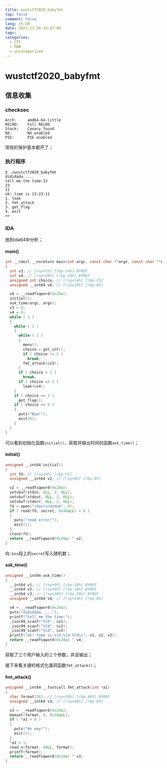 ```yaml
---
title: wustctf2020_babyfmt
top: false
comment: false
lang: zh-CN
date: 2021-11-30 14:47:08
tags:
categories:
  - CTF
  - PWN
  - uncategorized
---
```


# wustctf2020_babyfmt

## 信息收集

### checksec

    Arch:     amd64-64-little
    RELRO:    Full RELRO
    Stack:    Canary found
    NX:       NX enabled
    PIE:      PIE enabled

常规的保护基本都开了；

### 执行程序

```
$ ./wustctf2020_babyfmt 
dididada.....
tell me the time:13
23
11
ok! time is 13:23:11
1. leak
2. fmt_attack
3. get_flag
4. exit
>>
```

### IDA

放到ida64中分析；

#### main()

```c
int __cdecl __noreturn main(int argc, const char **argv, const char **envp)
{
  int v3; // [rsp+Ch] [rbp-14h] BYREF
  int v4; // [rsp+10h] [rbp-10h] BYREF
  unsigned int choice; // [rsp+14h] [rbp-Ch]
  unsigned __int64 v6; // [rsp+18h] [rbp-8h]

  v6 = __readfsqword(0x28u);
  initial();
  ask_time(argc, argv);
  v3 = 0;
  v4 = 0;
  while ( 1 )
  {
    while ( 1 )
    {
      while ( 1 )
      {
        menu();
        choice = get_int();
        if ( choice != 2 )
          break;
        fmt_attack(&v3);
      }
      if ( choice > 2 )
        break;
      if ( choice == 1 )
        leak(&v4);
    }
    if ( choice == 3 )
      get_flag();
    if ( choice == 4 )
    {
      puts("Bye!");
      exit(0);
    }
  }
}
```

可以看到初始化函数`initial()`、获取并输出时间的函数`ask_time()`；

#### initial()

```c
unsigned __int64 initial()
{
  int fd; // [rsp+4h] [rbp-Ch]
  unsigned __int64 v2; // [rsp+8h] [rbp-8h]

  v2 = __readfsqword(0x28u);
  setvbuf(stdin, 0LL, 2, 0LL);
  setvbuf(stdout, 0LL, 2, 0LL);
  setvbuf(stderr, 0LL, 2, 0LL);
  fd = open("/dev/urandom", 0);
  if ( read(fd, secret, 0x40uLL) < 0 )
  {
    puts("read error!");
    exit(1);
  }
  close(fd);
  return __readfsqword(0x28u) ^ v2;
}
```

向`.bss`段上的`secret`写入随机数；

#### ask_time()

```c
unsigned __int64 ask_time()
{
  __int64 v1; // [rsp+0h] [rbp-20h] BYREF
  __int64 v2; // [rsp+8h] [rbp-18h] BYREF
  __int64 v3; // [rsp+10h] [rbp-10h] BYREF
  unsigned __int64 v4; // [rsp+18h] [rbp-8h]

  v4 = __readfsqword(0x28u);
  puts("dididada.....");
  printf("tell me the time:");
  _isoc99_scanf("%ld", &v1);
  _isoc99_scanf("%ld", &v2);
  _isoc99_scanf("%ld", &v3);
  printf("ok! time is %ld:%ld:%ld\n", v1, v2, v3);
  return __readfsqword(0x28u) ^ v4;
}
```

获取了三个用户输入的三个参数，并且输出；

接下来看关键的格式化漏洞函数`fmt_attack()`；

#### fmt_attack()

```c
unsigned __int64 __fastcall fmt_attack(int *a1)
{
  char format[56]; // [rsp+10h] [rbp-40h] BYREF
  unsigned __int64 v3; // [rsp+48h] [rbp-8h]

  v3 = __readfsqword(0x28u);
  memset(format, 0, 0x30uLL);
  if ( *a1 > 0 )
  {
    puts("No way!");
    exit(1);
  }
  *a1 = 1;
  read_n(format, 40LL, format);
  printf(format);
  return __readfsqword(0x28u) ^ v3;
}
```

